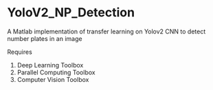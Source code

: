 # YoloV2_NP_Detection
A Matlab implementation of transfer learning on Yolov2 CNN to detect number plates in an image

Requires
1. Deep Learning Toolbox
2. Parallel Computing Toolbox
3. Computer Vision Toolbox


